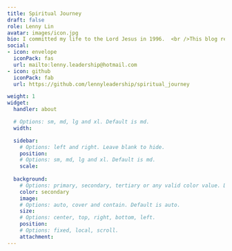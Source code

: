 ```yaml
---
title: Spiritual Journey
draft: false
role: Lenny Lin
avatar: images/icon.jpg
bio: I committed my life to the Lord Jesus in 1996.  <br />This blog records thoughts and moments in the spiritual journey.
social:
- icon: envelope
  iconPack: fas
  url: mailto:lenny.leadership@hotmail.com
- icon: github
  iconPack: fab
  url: https://github.com/lennyleadership/spiritual_journey

weight: 1
widget:
  handler: about

  # Options: sm, md, lg and xl. Default is md.
  width:

  sidebar:
    # Options: left and right. Leave blank to hide.
    position:
    # Options: sm, md, lg and xl. Default is md.
    scale:
  
  background:
    # Options: primary, secondary, tertiary or any valid color value. Default is primary.
    color: secondary
    image:
    # Options: auto, cover and contain. Default is auto.
    size:
    # Options: center, top, right, bottom, left.
    position:
    # Options: fixed, local, scroll.
    attachment: 
---
```


